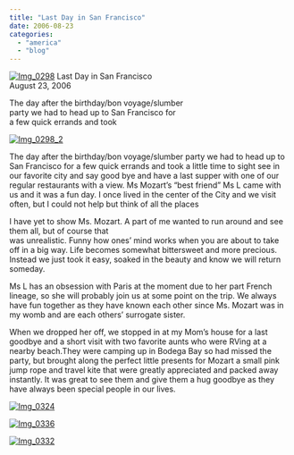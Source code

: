 ```yaml
---
title: "Last Day in San Francisco"
date: 2006-08-23
categories: 
  - "america"
  - "blog"
---
```


 [![Img_0298](http://soultravelers3new.local/images/2008/05/07/img_0298.png "Img_0298")](https://pub-ac94b3f306b24c0dba4238943c97f2e1.r2.dev/photos/uncategorized/2008/05/07/img_0298.png) Last Day in San Francisco  
August 23, 2006

The day after the birthday/bon voyage/slumber  
party we had to head up to San Francisco for  
a few quick errands and took

<!--more-->

[![Img_0298_2](http://soultravelers3new.local/images/2008/05/07/img_0298_2.png "Img_0298_2")](https://pub-ac94b3f306b24c0dba4238943c97f2e1.r2.dev/photos/uncategorized/2008/05/07/img_0298_2.png)

The day after the birthday/bon voyage/slumber party we had to head up to San Francisco for a few quick errands and took a little time to sight see in our favorite city and say good bye and have a last supper with one of our regular restaurants with a view. Ms Mozart’s “best friend” Ms L came with us and it was a fun day. I once lived in the center of the City and we visit often, but I could not help but think of all the places

I have yet to show Ms. Mozart. A part of me wanted to run around and see them all, but of course that  
was unrealistic. Funny how ones’ mind works when you are about to take off in a big way. Life becomes somewhat bittersweet and more precious. Instead we just took it easy, soaked in the beauty and know we will return someday.

Ms L has an obsession with Paris at the moment due to her part French lineage, so she will probably join us at some point on the trip. We always have fun together as they have known each other since Ms. Mozart was in my womb and are each others’ surrogate sister.

When we dropped her off, we stopped in at my Mom’s house for a last goodbye and a short visit with two favorite aunts who were RVing at a nearby beach.They were camping up in Bodega Bay so had missed the party, but brought along the perfect little presents for Mozart a small pink jump rope and travel kite that were greatly appreciated and packed away instantly. It was great to see them and give them a hug goodbye as they have always been special people in our lives.

[![Img_0324](http://soultravelers3new.local/images/2008/05/07/img_0324.png "Img_0324")](https://pub-ac94b3f306b24c0dba4238943c97f2e1.r2.dev/photos/uncategorized/2008/05/07/img_0324.png)

[![Img_0336](http://soultravelers3new.local/images/2008/05/07/img_0336.png "Img_0336")](https://pub-ac94b3f306b24c0dba4238943c97f2e1.r2.dev/photos/uncategorized/2008/05/07/img_0336.png)

[![Img_0332](http://soultravelers3new.local/images/2008/05/07/img_0332.png "Img_0332")](https://pub-ac94b3f306b24c0dba4238943c97f2e1.r2.dev/photos/uncategorized/2008/05/07/img_0332.png)
